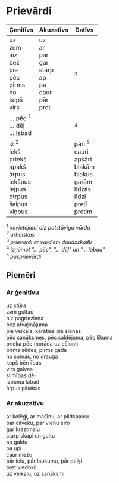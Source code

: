 Prievārdi
=========

| Ģenitīvs                                                                                               | Akuzatīvs                                                          | Datīvs                                                                                                  |
| ---                                                                                                    | ---                                                                | ---                                                                                                     |
| uz<br>zem<br>aiz<br>bez<br>pie<br>pēc<br>pirms<br>no<br>kopš<br>virs                                   | uz<br>ar<br>par<br>gar<br>starp<br>ap<br>pa<br>caur<br>pār<br>pret | <sup>3</sup>                                                                                            |
| … pēc <sup>1</sup><br>… dēļ<br>… labad                                                           |                                                                    | <sup>4</sup>                                                                                            |
| iz <sup>2</sup><br>iekš<br>priekš<br>apakš<br>ārpus<br>iekšpus<br>lejpus<br>otrpus<br>šaipus<br>viņpus |                                                                    | pāri <sup>5</sup><br>cauri<br>apkārt<br>blakām<br>blakus<br>garām<br>līdzās<br>līdzi<br>pretī<br>pretim |

<sup>1</sup> *novietojami aiz patstāvīga vārda*  
<sup>2</sup> *arhaiskas*  
<sup>3</sup> *prievārdi ar vārdiem daudzskaitlī*  
<sup>4</sup> *izņēmot "… pēc", "… dēļ" un "… labad"*  
<sup>5</sup> *pusprievārdi*

Piemēri
-------

### Ar ģenitīvu

uz stūra  
zem gultas  
aiz pagrieziena  
bez atvaļinājuma  
pie veikala, karāties pie sienas  
pēc sanāksmes, pēc saldējuma, pēc likuma  
prieka pēc (norāda uz cēloni)  
pirms sēdes, pirms gada  
no somas, no drauga  
kopš bērnības  
virs galvas  
slimības dēļ  
labuma labad  
ārpus pilsētas

### Ar akuzatīvu

ar kolēģi, ar mašīnu, ar pildspalvu  
par cilvēku, par vienu eiro  
gar krastmalu  
starp skapi un gultu  
ap galdu  
pa upi  
caur mežu  
pār ielu, pār laukumu, pār peļķi  
pret viedokli  
uz veikalu, uz sanāksmi
